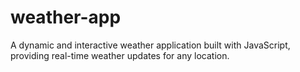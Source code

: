 # weather-app
A dynamic and interactive weather application built with JavaScript, providing real-time weather updates for any location.

